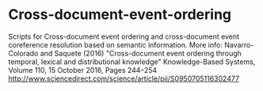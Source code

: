 # Cross-document-event-ordering
Scripts for Cross-document event ordering and cross-document event coreference resolution based on semantic information. More info: Navarro-Colorado and Saquete (2016) "Cross-document event ordering through temporal, lexical and distributional knowledge" Knowledge-Based Systems, Volume 110, 15 October 2016, Pages 244–254 http://www.sciencedirect.com/science/article/pii/S0950705116302477
